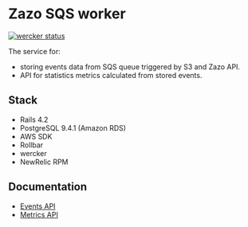 Zazo SQS worker
===============

[![wercker status](https://app.wercker.com/status/f7ba9ca361242d452a563b4fd3b049f6/m "wercker status")](https://app.wercker.com/project/bykey/f7ba9ca361242d452a563b4fd3b049f6)

The service for:
* storing events data from SQS queue triggered by S3 and Zazo API.
* API for statistics metrics calculated from stored events.

Stack
------

* Rails 4.2
* PostgreSQL 9.4.1 (Amazon RDS)
* AWS SDK
* Rollbar
* wercker
* NewRelic RPM

Documentation
-------------

* [Events API](https://github.com/noplanb/zazo_sqs_worker/blob/dev/doc/events.apib)
* [Metrics API](https://github.com/noplanb/zazo_sqs_worker/blob/dev/doc/metrics.apib)
